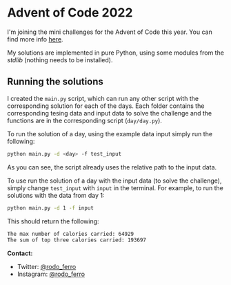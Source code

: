 # Advent of Code 2022

I'm joining the mini challenges for the Advent of Code this year. You can find more info [here](https://adventofcode.com/2022).

My solutions are implemented in pure Python, using some modules from the _stdlib_ (nothing needs to be installed).


## Running the solutions

I created the `main.py` script, which can run any other script with the corresponding solution for each of the days. Each folder contains the corresponding tesing data and input data to solve the challenge and the functions are in the corresponding script (`day/day.py`).

To run the solution of a day, using the example data input simply run the following:

```sh
python main.py -d <day> -f test_input
```

As you can see, the script already uses the relative path to the input data.

To use run the solution of a day with the input data (to solve the challenge), simply change `test_input` with `input` in the terminal. For example, to run the solutions with the data from day 1:

```sh
python main.py -d 1 -f input
```

This should return the following:

```sh
The max number of calories carried: 64929
The sum of top three calories carried: 193697
```

**Contact:**
- Twitter: [@rodo_ferro](https://twitter.com/rodo_ferro)
- Instagram: [@rodo_ferro](https://instagram.com/rodo_ferro)

